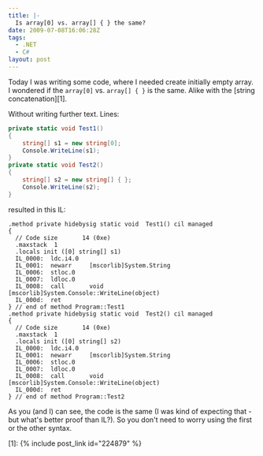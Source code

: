 ```yaml
---
title: |-
  Is array[0] vs. array[] { } the same?
date: 2009-07-08T16:06:28Z
tags:
  - .NET
  - C#
layout: post
---
```

Today I was writing some code, where I needed create initially empty array. I wondered if the `array[0]` vs. `array[] { }` is the same. Alike with the [string concatenation][1].

Without writing further text. Lines:

```csharp
private static void Test1()
{
	string[] s1 = new string[0];
	Console.WriteLine(s1);
}
private static void Test2()
{
	string[] s2 = new string[] { };
	Console.WriteLine(s2);
}
```

resulted in this IL:

```text
.method private hidebysig static void  Test1() cil managed
{
  // Code size       14 (0xe)
  .maxstack  1
  .locals init ([0] string[] s1)
  IL_0000:  ldc.i4.0
  IL_0001:  newarr     [mscorlib]System.String
  IL_0006:  stloc.0
  IL_0007:  ldloc.0
  IL_0008:  call       void [mscorlib]System.Console::WriteLine(object)
  IL_000d:  ret
} // end of method Program::Test1
.method private hidebysig static void  Test2() cil managed
{
  // Code size       14 (0xe)
  .maxstack  1
  .locals init ([0] string[] s2)
  IL_0000:  ldc.i4.0
  IL_0001:  newarr     [mscorlib]System.String
  IL_0006:  stloc.0
  IL_0007:  ldloc.0
  IL_0008:  call       void [mscorlib]System.Console::WriteLine(object)
  IL_000d:  ret
} // end of method Program::Test2
```

As you (and I) can see, the code is the same (I was kind of expecting that - but what's better proof than IL?). So you don't need to worry using the first or the other syntax.

[1]: {% include post_link id="224879" %}